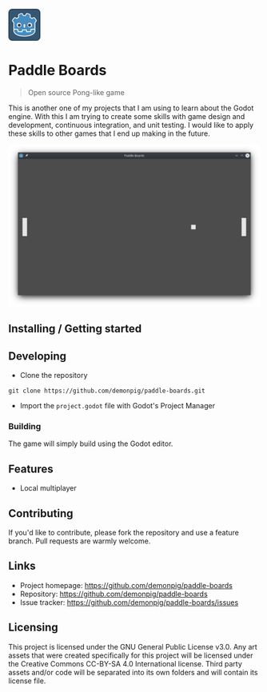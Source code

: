 ![Godot Engine Icon](icon.png)

# Paddle Boards
> Open source Pong-like game

This is another one of my projects that I am using to learn about the Godot engine. 
With this I am trying to create some skills with game design and development, 
continuous integration, and unit testing. I would like to apply these skills to
other games that I end up making in the future.

![Screenshot of Paddle Boards game](screenshot.png)

## Installing / Getting started

## Developing

* Clone the repository
```shell
git clone https://github.com/demonpig/paddle-boards.git
```

* Import the ```project.godot``` file with Godot's Project Manager

### Building

The game will simply build using the Godot editor.

## Features

* Local multiplayer

## Contributing

If you'd like to contribute, please fork the repository and use a feature
branch. Pull requests are warmly welcome.

## Links

* Project homepage: https://github.com/demonpig/paddle-boards
* Repository: https://github.com/demonpig/paddle-boards
* Issue tracker: https://github.com/demonpig/paddle-boards/issues

## Licensing

This project is licensed under the GNU General Public License v3.0.
Any art assets that were created specifically for this project will be licensed 
under the Creative Commons CC-BY-SA 4.0 International license. Third party 
assets and/or code will be separated into its own folders and will contain its
license file.
